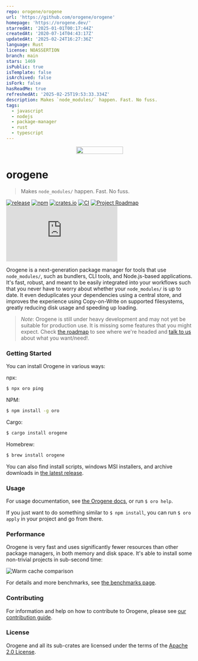 ```yaml
---
repo: orogene/orogene
url: 'https://github.com/orogene/orogene'
homepage: 'https://orogene.dev/'
starredAt: '2025-01-01T00:17:44Z'
createdAt: '2020-07-14T04:43:17Z'
updatedAt: '2025-02-24T16:27:36Z'
language: Rust
license: NOASSERTION
branch: main
stars: 1469
isPublic: true
isTemplate: false
isArchived: false
isFork: false
hasReadMe: true
refreshedAt: '2025-02-25T19:53:33.334Z'
description: Makes `node_modules/` happen. Fast. No fuss.
tags:
  - javascript
  - nodejs
  - package-manager
  - rust
  - typescript
---
```


<div style="display: flex; justify-content: center;" align="center">
    <img src="./assets/logo-optimized.png" width="50%">
</div>

<div class="oranda-hide">

# orogene

</div>

> Makes `node_modules/` happen. Fast. No fuss.

[![release](https://img.shields.io/github/v/release/orogene/orogene?display_name=tag&include_prereleases)](https://github.com/orogene/orogene/releases/latest)
[![npm](https://img.shields.io/npm/v/oro)](https://www.npmjs.com/package/oro)
[![crates.io](https://img.shields.io/crates/v/orogene.svg)](https://crates.io/crates/orogene)
[![CI](https://img.shields.io/github/checks-status/orogene/orogene/main)](https://github.com/orogene/orogene/actions/workflows/ci.yml?query=branch%3Amain)
[![Project
Roadmap](https://img.shields.io/badge/Roadmap-Orogene%20v1.0-informational)](https://github.com/orgs/orogene/projects/2/views/1)
[![chat](https://img.shields.io/matrix/orogene:matrix.org?label=Matrix%20chat)](https://matrix.to/#/#orogene:matrix.org)

Orogene is a next-generation package manager for tools that use
`node_modules/`, such as bundlers, CLI tools, and Node.js-based
applications. It's fast, robust, and meant to be easily integrated into
your workflows such that you never have to worry about whether your
`node_modules/` is up to date. It even deduplicates your dependencies
using a central store, and improves the experience using Copy-on-Write on
supported filesystems, greatly reducing disk usage and speeding up
loading.

> *Note*: Orogene is still under heavy development and may not yet be
> suitable for production use. It is missing some features that you might
> expect. Check [the roadmap](https://github.com/orgs/orogene/projects/2)
> to see where we're headed and [talk to
> us](https://github.com/orogene/orogene/discussions/categories/pain-points)
> about what you want/need!.

### Getting Started

You can install Orogene in various ways:

npx:
```sh
$ npx oro ping
```

NPM:
```sh
$ npm install -g oro
```

Cargo:
```sh
$ cargo install orogene
```

Homebrew:
```sh
$ brew install orogene
```

You can also find install scripts, windows MSI installers, and archive
downloads in [the latest
release](https://github.com/orogene/orogene/releases/latest).

### Usage

For usage documentation, see [the Orogene
docs](https://orogene.dev/book/), or run `$ oro help`.

If you just want to do something similar to `$ npm install`, you can run
`$ oro apply` in your project and go from there.

### Performance

Orogene is very fast and uses significantly fewer resources than other
package managers, in both memory and disk space. It's able to install some
non-trivial projects in sub-second time:

![Warm cache comparison]

For details and more benchmarks, see [the benchmarks page].

### Contributing

For information and help on how to contribute to Orogene, please see [our
contribution guide].

### License

Orogene and all its sub-crates are licensed under the terms of the [Apache
2.0 License].

[Warm cache comparison]:
    https://orogene.dev/assets/benchmarks-warm-cache.png
[the benchmarks page]: https://orogene.dev/BENCHMARKS
[our contribution guide]: https://orogene.dev/CONTRIBUTING/
[Apache 2.0 License]: https://github.com/orogene/orogene/blob/main/LICENSE

